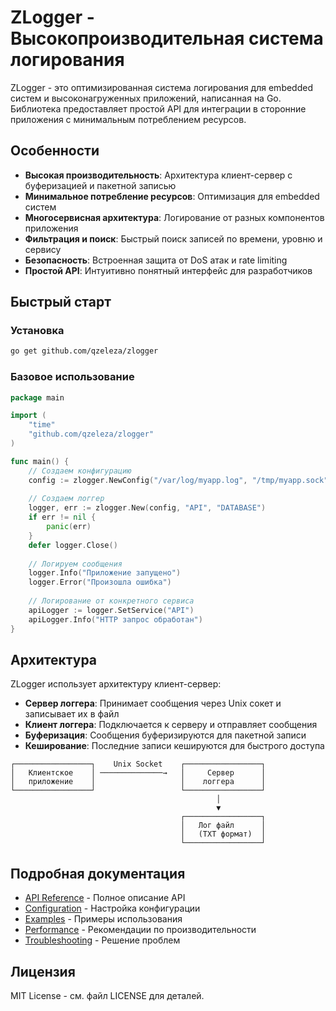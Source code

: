 # ZLogger - Высокопроизводительная система логирования

ZLogger - это оптимизированная система логирования для embedded систем и высоконагруженных приложений, написанная на Go. Библиотека предоставляет простой API для интеграции в сторонние приложения с минимальным потреблением ресурсов.

## Особенности

- **Высокая производительность**: Архитектура клиент-сервер с буферизацией и пакетной записью
- **Минимальное потребление ресурсов**: Оптимизация для embedded систем
- **Многосервисная архитектура**: Логирование от разных компонентов приложения
- **Фильтрация и поиск**: Быстрый поиск записей по времени, уровню и сервису
- **Безопасность**: Встроенная защита от DoS атак и rate limiting
- **Простой API**: Интуитивно понятный интерфейс для разработчиков

## Быстрый старт

### Установка

```bash
go get github.com/qzeleza/zlogger
```

### Базовое использование

```go
package main

import (
    "time"
    "github.com/qzeleza/zlogger"
)

func main() {
    // Создаем конфигурацию
    config := zlogger.NewConfig("/var/log/myapp.log", "/tmp/myapp.sock")
    
    // Создаем логгер
    logger, err := zlogger.New(config, "API", "DATABASE")
    if err != nil {
        panic(err)
    }
    defer logger.Close()
    
    // Логируем сообщения
    logger.Info("Приложение запущено")
    logger.Error("Произошла ошибка")
    
    // Логирование от конкретного сервиса
    apiLogger := logger.SetService("API")
    apiLogger.Info("HTTP запрос обработан")
}
```

## Архитектура

ZLogger использует архитектуру клиент-сервер:

- **Сервер логгера**: Принимает сообщения через Unix сокет и записывает их в файл
- **Клиент логгера**: Подключается к серверу и отправляет сообщения
- **Буферизация**: Сообщения буферизируются для пакетной записи
- **Кеширование**: Последние записи кешируются для быстрого доступа

```
┌─────────────────┐    Unix Socket    ┌─────────────────┐
│   Клиентское    │ ──────────────→   │     Сервер      │
│   приложение    │                   │    логгера      │
└─────────────────┘                   └─────────────────┘
                                              │
                                              ▼
                                      ┌─────────────────┐
                                      │   Лог файл      │
                                      │   (TXT формат)  │
                                      └─────────────────┘
```

## Подробная документация

- [API Reference](docs/API.md) - Полное описание API
- [Configuration](docs/CONFIGURATION.md) - Настройка конфигурации
- [Examples](docs/EXAMPLES.md) - Примеры использования
- [Performance](docs/PERFORMANCE.md) - Рекомендации по производительности
- [Troubleshooting](docs/TROUBLESHOOTING.md) - Решение проблем

## Лицензия

MIT License - см. файл LICENSE для деталей.

